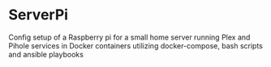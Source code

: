# ServerPi
Config setup of a Raspberry pi for a small home server 
running Plex and Pihole services in Docker containers
utilizing docker-compose, bash scripts and ansible playbooks 
